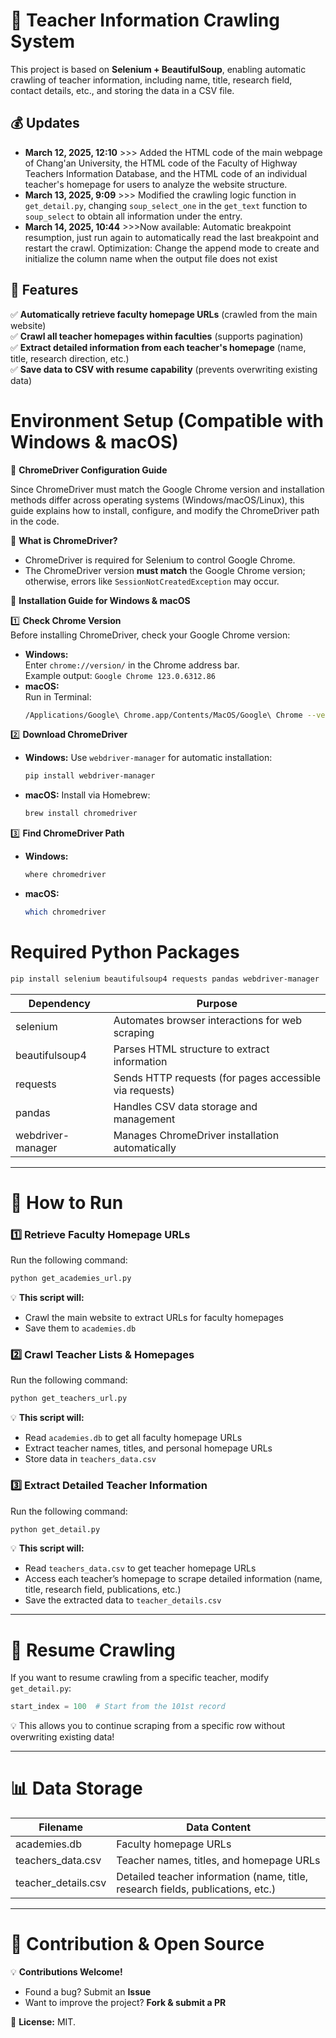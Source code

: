 # 🚀 Teacher Information Crawling System

This project is based on **Selenium + BeautifulSoup**, enabling automatic crawling of teacher information, including name, title, research field, contact details, etc., and storing the data in a CSV file.

## 💰 Updates
- **March 12, 2025, 12:10** >>> Added the HTML code of the main webpage of Chang'an University, the HTML code of the Faculty of Highway Teachers Information Database, and the HTML code of an individual teacher's homepage for users to analyze the website structure.
- **March 13, 2025, 9:09** >>> Modified the crawling logic function in `get_detail.py`, changing `soup_select_one` in the `get_text` function to `soup_select` to obtain all information under the entry.
- **March 14, 2025, 10:44** >>>Now available: Automatic breakpoint resumption, just run again to automatically read the last breakpoint and restart the crawl. Optimization: Change the append mode to create and initialize the column name when the output file does not exist

## 📌 **Features**
✅ **Automatically retrieve faculty homepage URLs** (crawled from the main website)  
✅ **Crawl all teacher homepages within faculties** (supports pagination)  
✅ **Extract detailed information from each teacher's homepage** (name, title, research direction, etc.)  
✅ **Save data to CSV with resume capability** (prevents overwriting existing data)  

# Environment Setup (Compatible with Windows & macOS)

📌 **ChromeDriver Configuration Guide**

Since ChromeDriver must match the Google Chrome version and installation methods differ across operating systems (Windows/macOS/Linux), this guide explains how to install, configure, and modify the ChromeDriver path in the code.

📌 **What is ChromeDriver?**
- ChromeDriver is required for Selenium to control Google Chrome.
- The ChromeDriver version **must match** the Google Chrome version; otherwise, errors like `SessionNotCreatedException` may occur.

📌 **Installation Guide for Windows & macOS**

1️⃣ **Check Chrome Version**  
Before installing ChromeDriver, check your Google Chrome version:  
- **Windows:**  
  Enter `chrome://version/` in the Chrome address bar.  
  Example output: `Google Chrome 123.0.6312.86`  
- **macOS:**  
  Run in Terminal:  
  ```sh
  /Applications/Google\ Chrome.app/Contents/MacOS/Google\ Chrome --version
  ```

2️⃣ **Download ChromeDriver**  
- **Windows:** Use `webdriver-manager` for automatic installation:  
  ```sh
  pip install webdriver-manager
  ```  
- **macOS:** Install via Homebrew:  
  ```sh
  brew install chromedriver
  ```

3️⃣ **Find ChromeDriver Path**  
- **Windows:**  
  ```sh
  where chromedriver
  ```  
- **macOS:**  
  ```sh
  which chromedriver
  ```  

# Required Python Packages  

```sh
pip install selenium beautifulsoup4 requests pandas webdriver-manager
```

| Dependency        | Purpose                                      |  
|------------------|---------------------------------------------|  
| selenium         | Automates browser interactions for web scraping |  
| beautifulsoup4   | Parses HTML structure to extract information |  
| requests         | Sends HTTP requests (for pages accessible via requests) |  
| pandas          | Handles CSV data storage and management |  
| webdriver-manager | Manages ChromeDriver installation automatically |  

---

# 🚀 How to Run  

### 1️⃣ Retrieve Faculty Homepage URLs  
Run the following command:  
```sh
python get_academies_url.py
```  
💡 **This script will:**  
   - Crawl the main website to extract URLs for faculty homepages  
   - Save them to `academies.db`  

### 2️⃣ Crawl Teacher Lists & Homepages  
Run the following command:  
```sh
python get_teachers_url.py
```  
💡 **This script will:**  
   - Read `academies.db` to get all faculty homepage URLs  
   - Extract teacher names, titles, and personal homepage URLs  
   - Store data in `teachers_data.csv`  

### 3️⃣ Extract Detailed Teacher Information  
Run the following command:  
```sh
python get_detail.py
```  
💡 **This script will:**  
   - Read `teachers_data.csv` to get teacher homepage URLs  
   - Access each teacher’s homepage to scrape detailed information (name, title, research field, publications, etc.)  
   - Save the extracted data to `teacher_details.csv`  

---

# 🔄 Resume Crawling  

If you want to resume crawling from a specific teacher, modify `get_detail.py`:  

```python
start_index = 100  # Start from the 101st record
```

💡 This allows you to continue scraping from a specific row without overwriting existing data!  

---

# 📊 Data Storage  

| Filename         | Data Content |  
|-----------------|--------------|  
| academies.db    | Faculty homepage URLs |  
| teachers_data.csv | Teacher names, titles, and homepage URLs |  
| teacher_details.csv | Detailed teacher information (name, title, research fields, publications, etc.) |  

---

# 📌 Contribution & Open Source  

💡 **Contributions Welcome!**  
   - Found a bug? Submit an **Issue**  
   - Want to improve the project? **Fork & submit a PR**  

📜 **License:** MIT.

